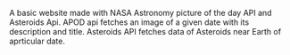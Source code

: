 A basic website made with NASA Astronomy picture of the day API and Asteroids Api. APOD api fetches an image of a given date with its description and title. Asteroids API fetches data of Asteroids near Earth of aprticular date.
